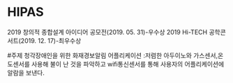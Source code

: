 # HIPAS
2019 창의적 종합설계 아이디어 공모전(2019. 05. 31)-우수상 
2019 Hi-TECH 공학콘서트(2019. 12. 17)-최우수상

#주제
청각장애인을 위한 화재경보알림 어플리케이션
:저렴한 아두이노와 가스센서,온도센서를 사용해 불이 난 것을 파악하고 wifi통신센서를 통해 사용자의 어플리케이션에 알람을 보낸다.
